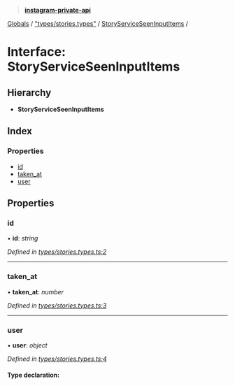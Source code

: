 > **[instagram-private-api](../README.md)**

[Globals](../README.md) / ["types/stories.types"](../modules/_types_stories_types_.md) / [StoryServiceSeenInputItems](_types_stories_types_.storyserviceseeninputitems.md) /

# Interface: StoryServiceSeenInputItems

## Hierarchy

* **StoryServiceSeenInputItems**

## Index

### Properties

* [id](_types_stories_types_.storyserviceseeninputitems.md#id)
* [taken_at](_types_stories_types_.storyserviceseeninputitems.md#taken_at)
* [user](_types_stories_types_.storyserviceseeninputitems.md#user)

## Properties

###  id

• **id**: *string*

*Defined in [types/stories.types.ts:2](https://github.com/dilame/instagram-private-api/blob/e9c516c/src/types/stories.types.ts#L2)*

___

###  taken_at

• **taken_at**: *number*

*Defined in [types/stories.types.ts:3](https://github.com/dilame/instagram-private-api/blob/e9c516c/src/types/stories.types.ts#L3)*

___

###  user

• **user**: *object*

*Defined in [types/stories.types.ts:4](https://github.com/dilame/instagram-private-api/blob/e9c516c/src/types/stories.types.ts#L4)*

#### Type declaration: